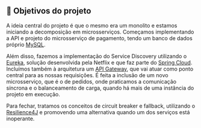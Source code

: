 ## 🔨 Objetivos do projeto

A ideia central do projeto é que o mesmo era um monolito e estamos iniciando a decomposição em microsserviços. Começamos implementando a API e projeto do microsserviço de pagamento, tendo um banco de dados próprio [MySQL](https://www.mysql.com).

Além disso, fazemos a implementação do Service Discovery utilizando o [Eureka](https://spring.io/projects/spring-cloud-netflix), solução desenvolvida pela Netflix e que faz parte do [Spring Cloud](https://spring.io/projects/spring-cloud). Incluímos também à arquitetura um [API Gateway](https://spring.io/projects/spring-cloud-gateway), que vai atuar como ponto central para as nossas requisições. É feita a inclusão de um novo microsserviço, que é o de pedidos, onde praticamos a comunicação síncrona e o balanceamento de carga, quando há mais de uma instância do projeto em execução.

Para fechar, tratamos os conceitos de circuit breaker e fallback, utilizando o [Resilience4J](https://resilience4j.readme.io/docs/getting-started-3) e promovendo uma alternativa quando um dos serviços está inoperante.
